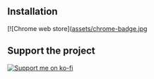  ## Installation 

[![Chrome web store]([assets/chrome-badge.jpg](https://chromewebstore.google.com/detail/group-left-tabs/hlnenhdekjpgmnpmghadomimlnjplini)
## Support the project

[![Support me on ko-fi](assets/ko-fi-badge.png)](https://ko-fi.com/eltonhy)

